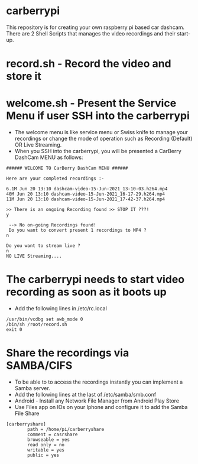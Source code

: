 # carberrypi
This repository is for creating your own raspberry pi based car dashcam.
There are 2 Shell Scripts that manages the video recordings and their start-up.

# record.sh - Record the video and store it


# welcome.sh - Present the Service Menu if user SSH into the carberrypi

- The welcome menu is like service menu or Swiss knife to manage your recordings or change the mode of operation such as Recording (Default) OR Live Streaming.
- When you SSH into the carberrypi, you will be presented a CarBerry DashCam MENU as follows:


```
###### WELCOME TO CarBerry DashCam MENU ######

Here are your completed recordings :-

6.1M Jun 20 13:10 dashcam-video-15-Jun-2021_13-10-03.h264.mp4
40M Jun 20 13:10 dashcam-video-15-Jun-2021_16-17-29.h264.mp4
11M Jun 20 13:10 dashcam-video-15-Jun-2021_17-42-37.h264.mp4

>> There is an ongoing Recording found >> STOP IT ???!
y

 --> No on-going Recordings found!
 Do you want to convert present 1 recordings to MP4 ?
n

Do you want to stream live ?
n
NO LIVE Streaming....
```

# The carberrypi needs to start video recording as soon as it boots up

- Add the following lines in /etc/rc.local
```
/usr/bin/vcdbg set awb_mode 0
/bin/sh /root/record.sh
exit 0
```
# Share the recordings via SAMBA/CIFS

- To be able to to access the recordings instantly you can implement a Samba server.
- Add the following lines at the last of /etc/samba/smb.conf
- Android - Install any Network File Manager from Android Play Store
- Use Files app on IOs on your Iphone and configure it to add the Samba File Share
```
[carberryshare]
        path = /home/pi/carberryshare
        comment = casrshare
        browseable = yes
        read only = no
        writable = yes
        public = yes
```
 
